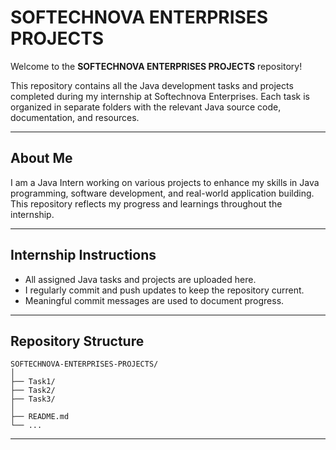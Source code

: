 # SOFTECHNOVA ENTERPRISES PROJECTS

Welcome to the **SOFTECHNOVA ENTERPRISES PROJECTS** repository! 

This repository contains all the Java development tasks and projects completed during my internship at Softechnova Enterprises. Each task is organized in separate folders with the relevant Java source code, documentation, and resources.

---

## About Me

I am a Java Intern working on various projects to enhance my skills in Java programming, software development, and real-world application building. This repository reflects my progress and learnings throughout the internship.

---

## Internship Instructions

- All assigned Java tasks and projects are uploaded here.
- I regularly commit and push updates to keep the repository current.
- Meaningful commit messages are used to document progress.

---

## Repository Structure

```
SOFTECHNOVA-ENTERPRISES-PROJECTS/
│
├── Task1/
├── Task2/
├── Task3/
│
├── README.md
└── ...
```

---


 
